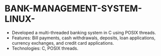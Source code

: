 # BANK-MANAGEMENT-SYSTEM-LINUX-
- Developed a multi-threaded banking system in C using POSIX threads.
- Features: Bill payments, cash withdrawals, deposits, loan applications, currency exchanges, and credit card applications.
- Technologies: C, POSIX threads.
